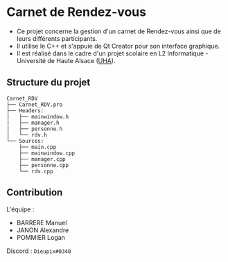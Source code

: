 # Carnet de Rendez-vous

- Ce projet concerne la gestion d'un carnet de Rendez-vous ainsi que de leurs différents participants.
- Il utilise le C++ et s'appuie de Qt Creator pour son interface graphique.
- Il est réalisé dans le cadre d'un projet scolaire en L2 Informatique - Université de Haute Alsace ([UHA](www.uha.fr)).

## Structure du projet

```
Carnet_RDV
├── Carnet_RDV.pro
├── Headers:
|   ├── mainwindow.h
|   ├── manager.h
|   ├── personne.h
|   └── rdv.h
└── Sources:
    ├── main.cpp
    ├── mainwindow.cpp
    ├── manager.cpp
    ├── personne.cpp
    └── rdv.cpp
```

## Contribution

L'équipe :
- BARRERE Manuel
- JANON Alexandre
- POMMIER Logan

Discord : ` Dieupix#0340 `
